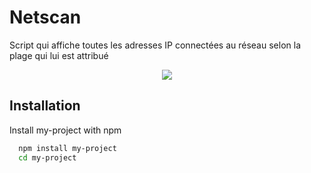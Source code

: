 # Netscan

Script qui affiche toutes les adresses IP connectées au réseau selon la plage qui lui est attribué

<p align="center">
    <img src="http://93.90.205.194/script_test.png" />
</p>

## Installation

Install my-project with npm

```bash
  npm install my-project
  cd my-project
```
